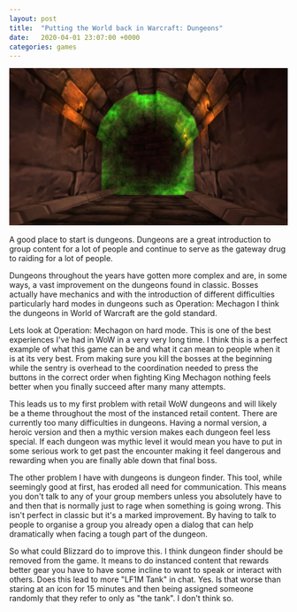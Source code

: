 ```yaml
---
layout: post
title:  "Putting the World back in Warcraft: Dungeons"
date:   2020-04-01 23:07:00 +0000
categories: games
---
```


![](/assets/puttingtheworldbackinwarcraft/dungeon.jpg)

A good place to start is dungeons. Dungeons are a great introduction to group content for a lot of people and continue to serve as the gateway drug to raiding for a lot of people.

Dungeons throughout the years have gotten more complex and are, in some ways, a vast improvement on the dungeons found in classic. Bosses actually have mechanics and with the introduction of different difficulties particularly hard modes in dungeons such as Operation: Mechagon I think the dungeons in World of Warcraft are the gold standard.

Lets look at Operation: Mechagon on hard mode. This is one of the best experiences I've had in WoW in a very very long time. I think this is a perfect example of what this game can be and what it can mean to people when it is at its very best. From making sure you kill the bosses at the beginning while the sentry is overhead to the coordination needed to press the buttons in the correct order when fighting King Mechagon nothing feels better when you finally succeed after many many attempts.

This leads us to my first problem with retail WoW dungeons and will likely be a theme throughout the most of the instanced retail content. There are currently too many difficulties in dungeons. Having a normal version, a heroic version and then a mythic version makes each dungeon feel less special. If each dungeon was mythic level it would mean you have to put in some serious work to get past the encounter making it feel dangerous and rewarding when you are finally able down that final boss.

The other problem I have with dungeons is dungeon finder. This tool, while seemingly good at first, has eroded all need for communication. This means you don't talk to any of your group members unless you absolutely have to and then that is normally just to rage when something is going wrong. This isn't perfect in classic but it's a marked improvement. By having to talk to people to organise a group you already open a dialog that can help dramatically when facing a tough part of the dungeon.

So what could Blizzard do to improve this. I think dungeon finder should be removed from the game. It means to do instanced content that rewards better gear you have to have some incline to want to speak or interact with others. Does this lead to more "LF1M Tank" in chat. Yes. Is that worse than staring at an icon for 15 minutes and then being assigned someone randomly that they refer to only as "the tank". I don't think so.